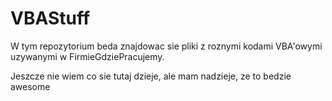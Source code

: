# VBAStuff

W tym repozytorium beda znajdowac sie pliki z roznymi kodami VBA'owymi uzywanymi w FirmieGdziePracujemy.

Jeszcze nie wiem co sie tutaj dzieje, ale mam nadzieje, ze to bedzie awesome
